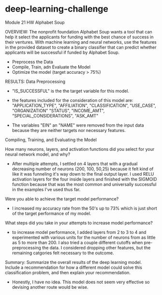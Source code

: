 # deep-learning-challenge
Module 21 HW Alphabet Soup

OVERVIEW:
The nonprofit foundation Alphabet Soup wants a tool that can help it select the applicants for funding with the best chance of success in their ventures. With machine learning and neural networks, use the features in the provided dataset to create a binary classifier that can predict whether applicants will be successful if funded by Alphabet Soup.

* Preprocess the Data
* Compile, Train, adn Evaluate the Model
* Optimize the model (target accuracy > 75%)

RESULTS:
Data Preprocessing

* "IS_SUCCESSFUL" is the the target variable for this model.

* the features included for the consideration of this model are: "APPLICATION_TYPE", "AFFILIATION",	"CLASSIFICATION",	"USE_CASE",	"ORGANIZATION"	"STATUS", "INCOME_AMT",	"SPECIAL_CONSIDERATIONS", "ASK_AMT"

* The variables "EIN" an "NAME" were removed from the input data because they are neither targets nor necessary features.

Compiling, Training, and Evaluating the Model

How many neurons, layers, and activation functions did you select for your neural network model, and why?
* After multiple attempts, I settled on 4 layers that with a gradual decreasing number of neurons (200, 100, 50,25) because it felt kind of like it was funneling it's way down to the final output layer. I used RELU activation layers for the four inside layers and finished with the SIGMOID function because that was the most common and universally successful in the examples I've used thus far.

Were you able to achieve the target model performance?
* I increased my accuracy rate from the 50's up to 73% which is just short of the target performance of my model.

What steps did you take in your attempts to increase model performance?
* to increase model performance, I added layers from 2 to 3 to 4 and experimented with various units for the number of neurons from as little as 5 to more than 200. I also tried a couple different cutoffs when pre-preprocessing the data. I considered dropping other features, but the remaining catgories felt necessary to the outcome.

Summary: Summarize the overall results of the deep learning model. Include a recommendation for how a different model could solve this classification problem, and then explain your recommendation.
* Honestly, I have no idea. This model does not seem very effective so devising another route would be wise. 